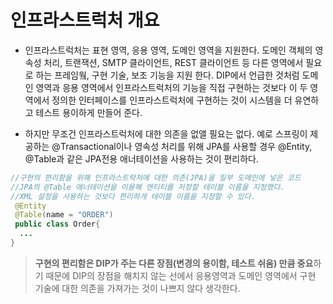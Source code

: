 # 인프라스트럭처 개요

- 인프라스트럭처는 표현 영역, 응용 영역, 도메인 영역을 지원한다. 도메인 객체의 영속성 처리, 트랜잭션, SMTP 클라이언트, REST 클라이언트 등 다른 영역에서 필요로 하는 프레임웤, 구현 기술, 보조 기능을 지원
한다. DIP에서 언급한 것처럼 도메인 영역과 응용 영역에서 인프라스트럭처의 기능을 직접 구현하는 것보다 이 두 영역에서 정의한 인터페이스를 인프라스트럭처에 구현하는 것이 시스템을 더 유연하고 테스트 용이하게
만들어 준다.

- 하지만 무조건 인프라스트럭처에 대한 의존을 없앨 필요는 없다. 예로 스프링이 제공하는 @Transactional이나 영속성 처리를 위해 JPA를 사용할 경우 @Entity, @Table과 같은 JPA전용 애너테이션을 사용하는
것이 편리하다. 

```java
//구현의 편리함을 위해 인프라스트럭처에 대한 의존(JPA)을 일부 도메인에 넣은 코드
//JPA의 @Table 애너테이션을 이용해 엔티티를 저장할 테이블 이름을 지정했다.
//XML 설정을 사용하는 것보다 편리하게 테이블 이름을 지정할 수 있다.
 @Entity
 @Table(name = "ORDER")
 public class Order{
  ...
}
```
> **구현의 편리함은 DIP가 주는 다른 장점(변경의 용이함, 테스트 쉬움) 만큼 중요**하기 때문에 DIP의 장점을 해치지 않는 선에서 응용영역과 도메인 영역에서 구현 기술에 대한 의존을 가져가는 것이 나쁘지 않다
생각한다.




















